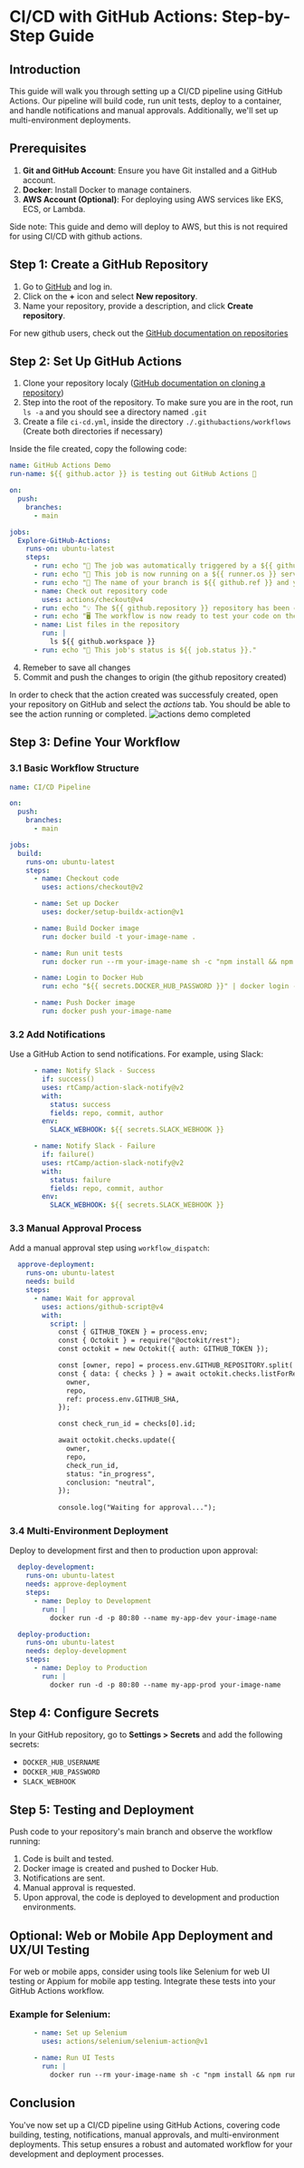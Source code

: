 # CI/CD with GitHub Actions: Step-by-Step Guide

## Introduction

This guide will walk you through setting up a CI/CD pipeline using GitHub Actions. Our pipeline will build code, run unit tests, deploy to a container, and handle notifications and manual approvals. Additionally, we'll set up multi-environment deployments.

## Prerequisites

1. **Git and GitHub Account**: Ensure you have Git installed and a GitHub account.
2. **Docker**: Install Docker to manage containers.
3. **AWS Account (Optional)**: For deploying using AWS services like EKS, ECS, or Lambda.

Side note: This guide and demo will deploy to AWS, but this is not required for using CI/CD with github actions.

## Step 1: Create a GitHub Repository

1. Go to [GitHub](https://github.com) and log in.
2. Click on the **+** icon and select **New repository**.
3. Name your repository, provide a description, and click **Create repository**.

For new github users, check out the [GitHub documentation on repositories](https://docs.github.com/en/repositories/creating-and-managing-repositories/quickstart-for-repositories)

## Step 2: Set Up GitHub Actions

1. Clone your repository localy ([GitHub documentation on cloning a repository](https://docs.github.com/en/repositories/creating-and-managing-repositories/cloning-a-repository))
2. Step into the root of the repository. To make sure you are in the root, run `ls -a` and you should see a directory named `.git`
3. Create a file `ci-cd.yml`, inside the directory `./.githubactions/workflows` (Create both directories if necessary)

Inside the file created, copy the following code:
```yaml
name: GitHub Actions Demo
run-name: ${{ github.actor }} is testing out GitHub Actions 🚀

on:
  push:
    branches:
      - main

jobs:
  Explore-GitHub-Actions:
    runs-on: ubuntu-latest
    steps:
      - run: echo "🎉 The job was automatically triggered by a ${{ github.event_name }} event."
      - run: echo "🐧 This job is now running on a ${{ runner.os }} server hosted by GitHub!"
      - run: echo "🔎 The name of your branch is ${{ github.ref }} and your repository is ${{ github.repository }}."
      - name: Check out repository code
        uses: actions/checkout@v4
      - run: echo "💡 The ${{ github.repository }} repository has been cloned to the runner."
      - run: echo "🖥️ The workflow is now ready to test your code on the runner."
      - name: List files in the repository
        run: |
          ls ${{ github.workspace }}
      - run: echo "🍏 This job's status is ${{ job.status }}."
```
4. Remeber to save all changes
5. Commit and push the changes to origin (the github repository created)

In order to check that the action created was successfuly created, open your repository on GitHub and select the _actions_ tab. You should be able to see the action running or completed.
![actions demo completed](images/ok_demo_actions.png)


## Step 3: Define Your Workflow

### 3.1 Basic Workflow Structure

```yaml
name: CI/CD Pipeline

on:
  push:
    branches:
      - main

jobs:
  build:
    runs-on: ubuntu-latest
    steps:
      - name: Checkout code
        uses: actions/checkout@v2

      - name: Set up Docker
        uses: docker/setup-buildx-action@v1

      - name: Build Docker image
        run: docker build -t your-image-name .

      - name: Run unit tests
        run: docker run --rm your-image-name sh -c "npm install && npm test"

      - name: Login to Docker Hub
        run: echo "${{ secrets.DOCKER_HUB_PASSWORD }}" | docker login -u "${{ secrets.DOCKER_HUB_USERNAME }}" --password-stdin

      - name: Push Docker image
        run: docker push your-image-name
```

### 3.2 Add Notifications

Use a GitHub Action to send notifications. For example, using Slack:

```yaml
      - name: Notify Slack - Success
        if: success()
        uses: rtCamp/action-slack-notify@v2
        with:
          status: success
          fields: repo, commit, author
        env:
          SLACK_WEBHOOK: ${{ secrets.SLACK_WEBHOOK }}

      - name: Notify Slack - Failure
        if: failure()
        uses: rtCamp/action-slack-notify@v2
        with:
          status: failure
          fields: repo, commit, author
        env:
          SLACK_WEBHOOK: ${{ secrets.SLACK_WEBHOOK }}
```

### 3.3 Manual Approval Process

Add a manual approval step using `workflow_dispatch`:

```yaml
  approve-deployment:
    runs-on: ubuntu-latest
    needs: build
    steps:
      - name: Wait for approval
        uses: actions/github-script@v4
        with:
          script: |
            const { GITHUB_TOKEN } = process.env;
            const { Octokit } = require("@octokit/rest");
            const octokit = new Octokit({ auth: GITHUB_TOKEN });

            const [owner, repo] = process.env.GITHUB_REPOSITORY.split('/');
            const { data: { checks } } = await octokit.checks.listForRef({
              owner,
              repo,
              ref: process.env.GITHUB_SHA,
            });

            const check_run_id = checks[0].id;

            await octokit.checks.update({
              owner,
              repo,
              check_run_id,
              status: "in_progress",
              conclusion: "neutral",
            });
            
            console.log("Waiting for approval...");
```

### 3.4 Multi-Environment Deployment

Deploy to development first and then to production upon approval:

```yaml
  deploy-development:
    runs-on: ubuntu-latest
    needs: approve-deployment
    steps:
      - name: Deploy to Development
        run: |
          docker run -d -p 80:80 --name my-app-dev your-image-name

  deploy-production:
    runs-on: ubuntu-latest
    needs: deploy-development
    steps:
      - name: Deploy to Production
        run: |
          docker run -d -p 80:80 --name my-app-prod your-image-name
```

## Step 4: Configure Secrets

In your GitHub repository, go to **Settings > Secrets** and add the following secrets:
- `DOCKER_HUB_USERNAME`
- `DOCKER_HUB_PASSWORD`
- `SLACK_WEBHOOK`

## Step 5: Testing and Deployment

Push code to your repository's main branch and observe the workflow running:
1. Code is built and tested.
2. Docker image is created and pushed to Docker Hub.
3. Notifications are sent.
4. Manual approval is requested.
5. Upon approval, the code is deployed to development and production environments.

## Optional: Web or Mobile App Deployment and UX/UI Testing

For web or mobile apps, consider using tools like Selenium for web UI testing or Appium for mobile app testing. Integrate these tests into your GitHub Actions workflow.

### Example for Selenium:

```yaml
      - name: Set up Selenium
        uses: actions/selenium/selenium-action@v1

      - name: Run UI Tests
        run: |
          docker run --rm your-image-name sh -c "npm install && npm run ui-test"
```

## Conclusion

You've now set up a CI/CD pipeline using GitHub Actions, covering code building, testing, notifications, manual approvals, and multi-environment deployments. This setup ensures a robust and automated workflow for your development and deployment processes.
